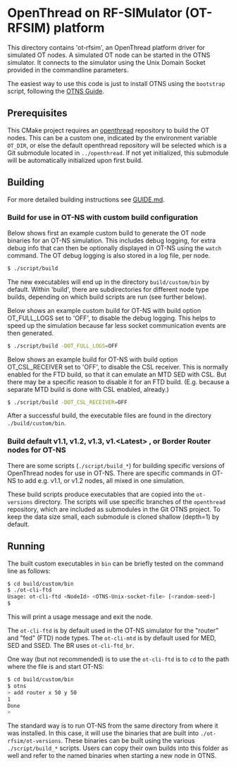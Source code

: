 # OpenThread on RF-SIMulator (OT-RFSIM) platform

This directory contains 'ot-rfsim', an OpenThread platform driver for simulated OT nodes. A simulated OT node can be started in the OTNS simulator. It connects to the simulator using the Unix Domain Socket provided in the commandline parameters.

The easiest way to use this code is just to install OTNS using the `bootstrap` script, following the [OTNS Guide](../GUIDE.md).

## Prerequisites

This CMake project requires an [openthread](https://github.com/openthread/openthread) repository to build the OT nodes. This can be a custom one, indicated by the environment variable `OT_DIR`, or else the default openthread repository will be selected which is a Git submodule located in `../openthread`. If not yet initialized, this submodule will be automatically initialized upon first build.

## Building

For more detailed building instructions see [GUIDE.md](../GUIDE.md).

### Build for use in OT-NS with custom build configuration

Below shows first an example custom build to generate the OT node binaries for an OT-NS simulation. This includes debug logging, for extra debug info that can then be optionally displayed in OT-NS using the `watch` command. The OT debug logging is also stored in a log file, per node.

```bash
$ ./script/build
```

The new executables will end up in the directory `build/custom/bin` by default. Within 'build', there are subdirectories for different node type builds, depending on which build scripts are run (see further below).

Below shows an example custom build for OT-NS with build option OT_FULL_LOGS set to 'OFF', to disable the debug logging. This helps to speed up the simulation because far less socket communication events are then generated.

```bash
$ ./script/build -DOT_FULL_LOGS=OFF
```

Below shows an example build for OT-NS with build option OT_CSL_RECEIVER set to 'OFF', to disable the CSL receiver. This is normally enabled for the FTD build, so that it can emulate an MTD SED with CSL. But there may be a specific reason to disable it for an FTD build. (E.g. because a separate MTD build is done with CSL enabled, already.)

```bash
$ ./script/build -DOT_CSL_RECEIVER=OFF
```

After a successful build, the executable files are found in the directory `./build/custom/bin`.

### Build default v1.1, v1.2, v1.3, v1.\<Latest\> , or Border Router nodes for OT-NS

There are some scripts (`./script/build_*`) for building specific versions of OpenThread nodes for use in OT-NS. There are specific commands in OT-NS to add e.g. v1.1, or v1.2 nodes, all mixed in one simulation.

These build scripts produce executables that are copied into the `ot-versions` directory. The scripts will use specific branches of the `openthread` repository, which are included as submodules in the Git OTNS project. To keep the data size small, each submodule is cloned shallow (depth=1) by default.

## Running

The built custom executables in `bin` can be briefly tested on the command line as follows:

```bash
$ cd build/custom/bin
$ ./ot-cli-ftd
Usage: ot-cli-ftd <NodeId> <OTNS-Unix-socket-file> [<random-seed>]
$
```

This will print a usage message and exit the node.

The `ot-cli-ftd` is by default used in the OT-NS simulator for the "router" and "fed" (FTD) node types. The `ot-cli-mtd` is by default used for MED, SED and SSED. The BR uses `ot-cli-ftd_br`.

One way (but not recommended) is to use the `ot-cli-ftd` is to `cd` to the path where the file is and start OT-NS:

```bash
$ cd build/custom/bin
$ otns
> add router x 50 y 50
1
Done
>
```

The standard way is to run OT-NS from the same directory from where it was installed. In this case, it will use the binaries that are built into `./ot-rfsim/ot-versions`. These binaries can be built using the various `./script/build_*` scripts. Users can copy their own builds into this folder as well and refer to the named binaries when starting a new node in OTNS.
